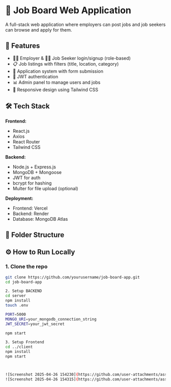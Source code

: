 # 💼 Job Board Web Application

A full-stack web application where employers can post jobs and job seekers can browse and apply for them.

## 🚀 Features

- 👨‍💼 Employer & 👩‍💻 Job Seeker login/signup (role-based)
- 📋 Job listings with filters (title, location, category)
- 📂 Application system with form submission
- 🔐 JWT authentication
- 📊 Admin panel to manage users and jobs
- 📱 Responsive design using Tailwind CSS

## 🛠 Tech Stack

**Frontend:**
- React.js
- Axios
- React Router
- Tailwind CSS

**Backend:**
- Node.js + Express.js
- MongoDB + Mongoose
- JWT for auth
- bcrypt for hashing
- Multer for file upload (optional)

**Deployment:**
- Frontend: Vercel
- Backend: Render
- Database: MongoDB Atlas

## 📂 Folder Structure


## ⚙️ How to Run Locally

### 1. Clone the repo

```bash
git clone https://github.com/yourusername/job-board-app.git
cd job-board-app

2. Setup BACKEND
cd server
npm install
touch .env

PORT=5000
MONGO_URI=your_mongodb_connection_string
JWT_SECRET=your_jwt_secret

npm start

3. Setup Frontend
cd ../client
npm install
npm start



![Screenshot 2025-04-26 154230](https://github.com/user-attachments/assets/1786978e-2bc9-4ec0-ac60-ad6e955e74f7)
![Screenshot 2025-04-26 154315](https://github.com/user-attachments/assets/e030e18b-692c-4f33-a9de-463522b9af86)
